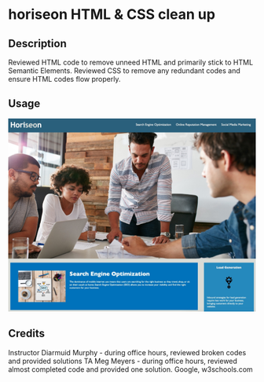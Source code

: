 # horiseon HTML & CSS clean up

## Description 
Reviewed HTML code to remove unneed HTML and primarily stick to HTML Semantic Elements. 
Reviewed CSS to remove any redundant codes and ensure HTML codes flow properly.

## Usage
![Website nav click thru to jump directly to that portion/information wanted.](./Images/horiseon-website.jpg)

## Credits
Instructor Diarmuid Murphy - during office hours, reviewed broken codes and provided solutions
TA Meg Meyers - during office hours, reviewed almost completed code and provided one solution.
Google, w3schools.com







